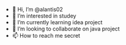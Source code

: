 - 👋 Hi, I’m @alantis02
- 👀 I’m interested in studey
- 🌱 I’m currently learning idea project
- 💞️ I’m looking to collaborate on  java project
- 📫 How to reach me secret

<!---
alantis02/alantis02 is a ✨ special ✨ repository because its `README.md` (this file) appears on your GitHub profile.
You can click the Preview link to take a look at your changes.
--->
